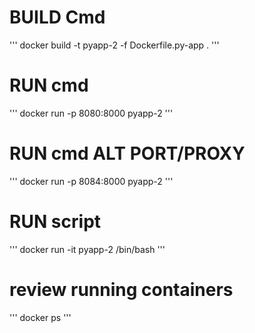 # BUILD Cmd

'''
docker build -t pyapp-2 -f Dockerfile.py-app .
'''

# RUN cmd
'''
docker run -p 8080:8000 pyapp-2
'''

# RUN cmd ALT PORT/PROXY
'''
docker run -p 8084:8000 pyapp-2
'''

# RUN script
'''
docker run -it pyapp-2 /bin/bash
'''

# review running containers
'''
docker ps
'''